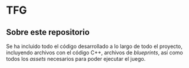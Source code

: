 # TFG

## Sobre este repositorio

Se ha incluido todo el código desarrollado a lo largo de todo el proyecto, incluyendo archivos con el código C++, archivos de _blueprints_, así como todos los _assets_ necesarios para poder ejecutar el juego.
